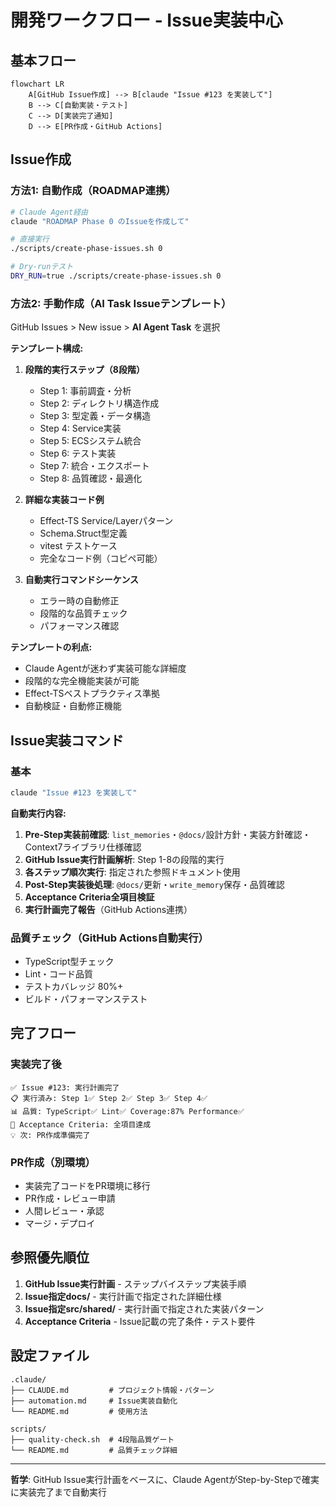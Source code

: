 # 開発ワークフロー - Issue実装中心
## 基本フロー

```mermaid
flowchart LR
    A[GitHub Issue作成] --> B[claude "Issue #123 を実装して"]
    B --> C[自動実装・テスト]
    C --> D[実装完了通知]
    D --> E[PR作成・GitHub Actions]
```

## Issue作成
### 方法1: 自動作成（ROADMAP連携）

```bash
# Claude Agent経由
claude "ROADMAP Phase 0 のIssueを作成して"

# 直接実行
./scripts/create-phase-issues.sh 0

# Dry-runテスト
DRY_RUN=true ./scripts/create-phase-issues.sh 0
```

### 方法2: 手動作成（AI Task Issueテンプレート）

GitHub Issues > New issue > **AI Agent Task** を選択

**テンプレート構成:**
1. **段階的実行ステップ（8段階）**
   - Step 1: 事前調査・分析
   - Step 2: ディレクトリ構造作成
   - Step 3: 型定義・データ構造
   - Step 4: Service実装
   - Step 5: ECSシステム統合
   - Step 6: テスト実装
   - Step 7: 統合・エクスポート
   - Step 8: 品質確認・最適化

2. **詳細な実装コード例**
   - Effect-TS Service/Layerパターン
   - Schema.Struct型定義
   - vitest テストケース
   - 完全なコード例（コピペ可能）

3. **自動実行コマンドシーケンス**
   - エラー時の自動修正
   - 段階的な品質チェック
   - パフォーマンス確認

**テンプレートの利点:**
- Claude Agentが迷わず実装可能な詳細度
- 段階的な完全機能実装が可能
- Effect-TSベストプラクティス準拠
- 自動検証・自動修正機能

## Issue実装コマンド
### 基本

```bash
claude "Issue #123 を実装して"
```

**自動実行内容:**
1. **Pre-Step実装前確認**: `list_memories`・`@docs/`設計方針・実装方針確認・Context7ライブラリ仕様確認
2. **GitHub Issue実行計画解析**: Step 1-8の段階的実行
3. **各ステップ順次実行**: 指定された参照ドキュメント使用
4. **Post-Step実装後処理**: `@docs/`更新・`write_memory`保存・品質確認
5. **Acceptance Criteria全項目検証**
6. **実行計画完了報告**（GitHub Actions連携）

### 品質チェック（GitHub Actions自動実行）

- TypeScript型チェック
- Lint・コード品質
- テストカバレッジ 80%+
- ビルド・パフォーマンステスト

## 完了フロー
### 実装完了後
```
✅ Issue #123: 実行計画完了
📋 実行済み: Step 1✅ Step 2✅ Step 3✅ Step 4✅
📊 品質: TypeScript✅ Lint✅ Coverage:87% Performance✅
🎯 Acceptance Criteria: 全項目達成
💡 次: PR作成準備完了
```

### PR作成（別環境）

- 実装完了コードをPR環境に移行
- PR作成・レビュー申請
- 人間レビュー・承認
- マージ・デプロイ

## 参照優先順位

1. **GitHub Issue実行計画** - ステップバイステップ実装手順
2. **Issue指定docs/** - 実行計画で指定された詳細仕様
3. **Issue指定src/shared/** - 実行計画で指定された実装パターン
4. **Acceptance Criteria** - Issue記載の完了条件・テスト要件

## 設定ファイル
```
.claude/
├── CLAUDE.md         # プロジェクト情報・パターン
├── automation.md     # Issue実装自動化
└── README.md         # 使用方法

scripts/
├── quality-check.sh  # 4段階品質ゲート
└── README.md         # 品質チェック詳細
```

---

**哲学**: GitHub Issue実行計画をベースに、Claude AgentがStep-by-Stepで確実に実装完了まで自動実行
